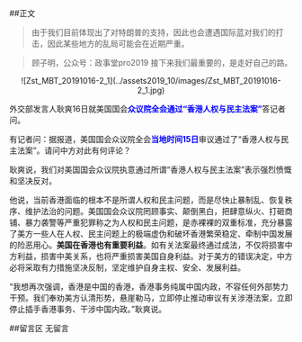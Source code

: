 ##正文

>由于我们目前体现出了对特朗普的支持，因此也会遭遇国际蓝对我们的打击，因此某些地方的乱局可能会在近期严重。

>顾子明，公众号：政事堂pro2019
>接下来我们最重要的，是走好自己的路。

 <div align="center">![Zst_MBT_20191016-2_1](../assets2019_10/images/Zst_MBT_20191016-2_1.jpg)</div>

外交部发言人耿爽16日就美国国会<font color="blue">**众议院全会通过“香港人权与民主法案”**</font>答记者问。

有记者问：据报道，美国国会众议院全会<font color="blue">**当地时间15日**</font>审议通过了“香港人权与民主法案”。请问中方对此有何评论？

耿爽说，我们对美国国会众议院执意通过所谓“香港人权与民主法案”表示强烈愤慨和坚决反对。

他说，当前香港面临的根本不是所谓人权和民主问题，而是尽快止暴制乱、恢复秩序、维护法治的问题。美国国会众议院罔顾事实、颠倒黑白，把肆意纵火、打砸商铺、暴力袭警等严重犯罪称之为人权和民主问题，是赤裸裸的双重标准，充分暴露了美方一些人在人权、民主问题上的极端虚伪和破坏香港繁荣稳定、牵制中国发展的险恶用心。**美国在香港也有重要利益**。如有关法案最终通过成法，不仅将损害中方利益，损害中美关系，也将严重损害美国自身利益。对于美方的错误决定，中方必将采取有力措施坚决反制，坚定维护自身主权、安全、发展利益。

“我想再次强调，香港是中国的香港，香港事务纯属中国内政，不容任何外部势力干预。我们奉劝美方认清形势，悬崖勒马，立即停止推动审议有关涉港法案，立即停止插手香港事务、干涉中国内政。”耿爽说。

##留言区
 无留言